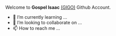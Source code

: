 Welcome to **Gospel Isaac** [(GIGO)](https://github.com/gospelin) Github Account.


- 🌱 I’m currently learning ...
- 💞️ I’m looking to collaborate on ...
- 📫 How to reach me ...

<!---
gospelin/gospelin is a ✨ special ✨ repository because its `README.md` (this file) appears on your GitHub profile.
You can click the Preview link to take a look at your changes.
--->
